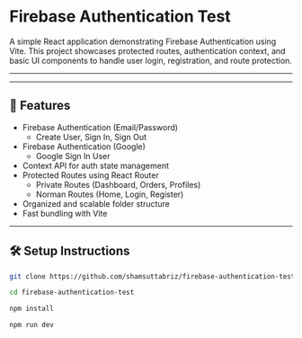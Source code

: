 # Firebase Authentication Test

A simple React application demonstrating Firebase Authentication using Vite. This project showcases protected routes, authentication context, and basic UI components to handle user login, registration, and route protection.

---


---

## 🚀 Features

- Firebase Authentication (Email/Password)
    - Create User, Sign In, Sign Out
- Firebase Authentication (Google)
    - Google Sign In User
- Context API for auth state management
- Protected Routes using React Router
    - Private Routes (Dashboard, Orders, Profiles)
    - Norman Routes (Home, Login, Register)
- Organized and scalable folder structure
- Fast bundling with Vite

---

## 🛠️ Setup Instructions

```bash
git clone https://github.com/shamsuttabriz/firebase-authentication-test.git
```

```bash
cd firebase-authentication-test
```

```bash
npm install
```

```bash
npm run dev
```
